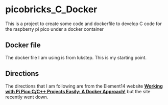 # picobricks_C_Docker
This is a project to create some code and dockerfile to develop C code for the raspberry pi pico under a docker container

## Docker file
The docker file I am using is from lukstep.  This is my starting point.

## Directions
The directions that I am following are from the Element14 website **[Working with Pi Pico C/C++ Projects Easily: A Docker Approach!](https://community.element14.com/products/raspberry-pi/b/blog/posts/working-with-pi-pico-c-c-projects-easily-a-docker-approach)** but the site recently went down.

